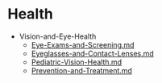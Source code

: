 
# Health

- Vision-and-Eye-Health
  - [Eye-Exams-and-Screening.md](./Eye-Exams-and-Screening.md)
  - [Eyeglasses-and-Contact-Lenses.md](./Eyeglasses-and-Contact-Lenses.md)
  - [Pediatric-Vision-Health.md](./Pediatric-Vision-Health.md)
  - [Prevention-and-Treatment.md](./Prevention-and-Treatment.md)
